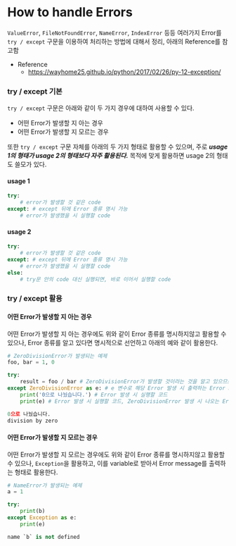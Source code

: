 # How to handle Errors
`ValueError`, `FileNotFoundError`, `NameError`, `IndexError` 등등 여러가지 Error를  `try / except` 구문을 이용하여 처리하는 방법에 대해서 정리, 아래의 Reference를 참고함

* Reference
	+ <https://wayhome25.github.io/python/2017/02/26/py-12-exception/>

### try / except 기본 
`try / except` 구문은 아래와 같이 두 가지 경우에 대하여 사용할 수 있다.
*  어떤 Error가 발생할 지 아는 경우
*  어떤 Error가 발생할 지 모르는 경우

또한 `try / except` 구문 자체를 아래의 두 가지 형태로 활용할 수 있으며, 주로 ***usage 1의 형태가 usage 2의 형태보다 자주 활용된다.*** 목적에 맞게 활용하면 usage 2의 형태도 쓸모가 있다. 

#### usage 1
```python
try:
	# error가 발생할 것 같은 code
except: # except 뒤에 Error 종류 명시 가능
	# error가 발생했을 시 실행할 code
```

#### usage 2
```python
try:
	# error가 발생할 것 같은 code
except: # except 뒤에 Error 종류 명시 가능
	# error가 발생했을 시 실행할 code
else:
	# try문 안의 code 대신 실행되면, 바로 이어서 실행할 code
```

### try / except 활용
#### 어떤 Error가 발생할 지 아는 경우
어떤 Error가 발생할 지 아는 경우에도 위와 같이 Error 종류를 명시하지않고 활용할 수 있으나, Error 종류를 알고 있다면 명시적으로 선언하고 아래의 예와 같이 활용한다.

```python
# ZeroDivisionError가 발생되는 예제
foo, bar = 1, 0

try:
	result = foo / bar # ZeroDivisionError가 발생할 것이라는 것을 알고 있으므로
except ZeroDivisionError as e: # e 변수로 해당 Error 발생 시 출력하는 Error message을 받아옴
	print('0으로 나눴습니다.') # Error 발생 시 실행할 코드
	print(e) # Error 발생 시 실행할 코드, ZeroDivisionError 발생 시 나오는 Error message를 출력
```

```python
0으로 나눴습니다.
division by zero
```

#### 어떤 Error가 발생할 지 모르는 경우
어떤 Error가 발생할 지 모르는 경우에도 위와 같이 Error 종류를 명시하지않고 활용할 수 있으나, `Exception`을 활용하고, 이를 variable로 받아서 Error message를 출력하는 형태로 활용한다.

```python
# NameError가 발생되는 예제
a = 1

try:
	print(b)
except Exception as e:
    print(e)
```

```python
name `b` is not defined
```
